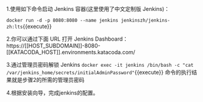 1.使用如下命令启动 Jenkins 容器(这里使用了中文定制版 Jenkins)：

`docker run -d -p 8080:8080 --name jenkins jenkinszh/jenkins-zh:lts`{{execute}}

2.你可以通过下面 URL 打开 Jenkins Dashboard：
https://[[HOST_SUBDOMAIN]]-8080-[[KATACODA_HOST]].environments.katacoda.com/

3.通过管理员密码解锁 Jenkins
`docker exec -it jenkins /bin/bash -c "cat /var/jenkins_home/secrets/initialAdminPassword"`{{execute}}
命令的执行结果就是步骤2的所需的管理员密码

4.根据安装向导，完成jenkins的配置。